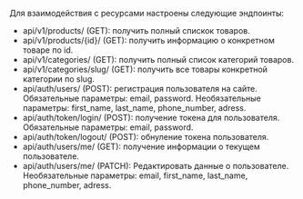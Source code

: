Для взаимодействия с ресурсами настроены следующие эндпоинты:

- api/v1/products/ (GET): получить полный спискок товаров.
- api/v1/products/{id}/ (GET): получить информацию о конкретном товаре по id.
- api/v1/categories/ (GET): получить полный список категорий товаров.
- api/v1/categories/slug/ (GET): получить все товары конкретной категории по slug.
- api/auth/users/ (POST): регистрация пользователя на сайте. Обязательные параметры: email, password. Необязательные параметры: first_name, last_name, phone_number, adress.
- api/auth/token/login/ (POST): получение токена для пользователя. Обязательные параметры: email, password.
- api/auth/token/logout/ (POST): обнуление токена пользователя.
- api/auth/users/me/ (GET): получение информации о текущем пользователе.
- api/auth/users/me/ (PATCH): Редактировать данные о пользователе. Необязательные параметры: email, first_name, last_name, phone_number, adress.